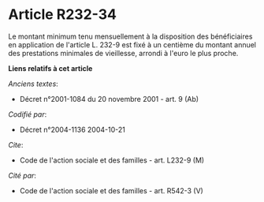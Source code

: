 # Article R232-34

Le montant minimum tenu mensuellement à la disposition des bénéficiaires en application de l'article L. 232-9 est fixé à un
centième du montant annuel des prestations minimales de vieillesse, arrondi à l'euro le plus proche.

**Liens relatifs à cet article**

_Anciens textes_:

  - Décret n°2001-1084 du 20 novembre 2001 - art. 9 (Ab)

_Codifié par_:

  - Décret n°2004-1136 2004-10-21

_Cite_:

  - Code de l'action sociale et des familles - art. L232-9 (M)

_Cité par_:

  - Code de l'action sociale et des familles - art. R542-3 (V)
